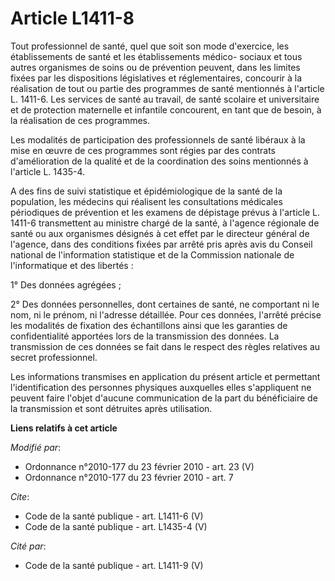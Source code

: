 # Article L1411-8

Tout professionnel de santé, quel que soit son mode d'exercice, les établissements de santé et les établissements médico-
sociaux et tous autres organismes de soins ou de prévention peuvent, dans les limites fixées par les dispositions
législatives et réglementaires, concourir à la réalisation de tout ou partie des programmes de santé mentionnés à l'article
L. 1411-6. Les services de santé au travail, de santé scolaire et universitaire et de protection maternelle et infantile
concourent, en tant que de besoin, à la réalisation de ces programmes. 

Les modalités de participation des professionnels de santé libéraux à la mise en œuvre de ces programmes sont régies par des
contrats d'amélioration de la qualité et de la coordination des soins mentionnés à l'article L. 1435-4.

A des fins de suivi statistique et épidémiologique de la santé de la population, les médecins qui réalisent les consultations
médicales périodiques de prévention et les examens de dépistage prévus à l'article L. 1411-6 transmettent au ministre chargé
de la santé, à l'agence régionale de santé ou aux organismes désignés à cet effet par le directeur général de l'agence, dans
des conditions fixées par arrêté pris après avis du Conseil national de l'information statistique et de la Commission
nationale de l'informatique et des libertés : 

1° Des données agrégées ; 

2° Des données personnelles, dont certaines de santé, ne comportant ni le nom, ni le prénom, ni l'adresse détaillée. Pour ces
données, l'arrêté précise les modalités de fixation des échantillons ainsi que les garanties de confidentialité apportées
lors de la transmission des données. La transmission de ces données se fait dans le respect des règles relatives au secret
professionnel. 

Les informations transmises en application du présent article et permettant l'identification des personnes physiques
auxquelles elles s'appliquent ne peuvent faire l'objet d'aucune communication de la part du bénéficiaire de la transmission
et sont détruites après utilisation.

**Liens relatifs à cet article**

_Modifié par_:

  - Ordonnance n°2010-177 du 23 février 2010 - art. 23 (V)
  - Ordonnance n°2010-177 du 23 février 2010 - art. 7

_Cite_:

  - Code de la santé publique - art. L1411-6 (V)
  - Code de la santé publique - art. L1435-4 (V)

_Cité par_:

  - Code de la santé publique - art. L1411-9 (V)
